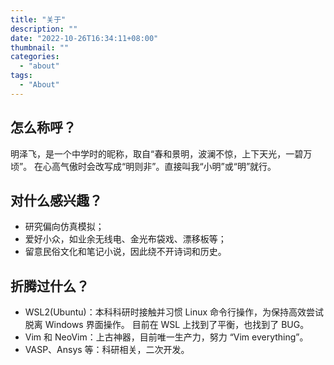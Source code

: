 ```yaml
---
title: "关于"
description: ""
date: "2022-10-26T16:34:11+08:00"
thumbnail: ""
categories:
  - "about"
tags:
  - "About"
---
```


## 怎么称呼？

明泽飞，是一个中学时的昵称，取自“春和景明，波澜不惊，上下天光，一碧万顷”。
在心高气傲时会改写成“明则非”。直接叫我“小明”或“明”就行。

## 对什么感兴趣？

- 研究偏向仿真模拟；
- 爱好小众，如业余无线电、金光布袋戏、漂移板等；
- 留意民俗文化和笔记小说，因此绕不开诗词和历史。

## 折腾过什么？

- WSL2(Ubuntu)：本科科研时接触并习惯 Linux 命令行操作，为保持高效尝试脱离 Windows 界面操作。
  目前在 WSL 上找到了平衡，也找到了 BUG。
- Vim 和 NeoVim：上古神器，目前唯一生产力，努力 “Vim everything”。
- VASP、Ansys 等：科研相关，二次开发。
